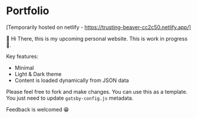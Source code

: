 # Portfolio 
[Temporarily hosted on netlify - https://trusting-beaver-cc2c50.netlify.app/]


👋 Hi There, this is my upcoming personal website. This is work in progress 🚧. 


Key features:
  - Minimal
  - Light & Dark theme
  - Content is loaded dynamically from JSON data

Please feel free to fork and make changes. You can use this as a template. You just need to update `gatsby-config.js` metadata.

Feedback is welcomed 😁
 
